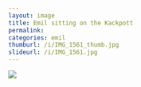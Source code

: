 ```yaml
---
layout: image
title: Emil sitting on the Kackpott
permalink: 
categories: emil
thumburl: /i/IMG_1561_thumb.jpg
slideurl: /i/IMG_1561.jpg 
---
```

![]({{site.url}}/i/IMG_1561.jpg)
